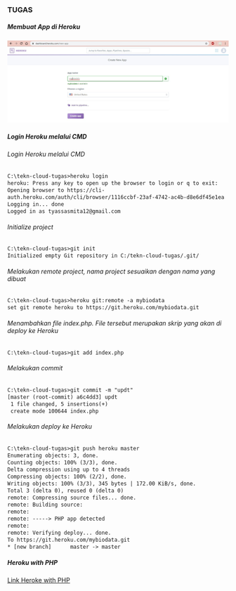 ### TUGAS
##### Membuat App di Heroku
![](https://github.com/Tyassasmita/tekn-cloud-computing/blob/master/minggu-03/t1.jpg)
##### Login Heroku melalui CMD
###### Login Heroku melalui CMD
```
C:\tekn-cloud-tugas>heroku login
heroku: Press any key to open up the browser to login or q to exit:
Opening browser to https://cli-auth.heroku.com/auth/cli/browser/1116ccbf-23af-4742-ac4b-d8e6df45e1ea
Logging in... done
Logged in as tyassasmita12@gmail.com
```
###### Initialize project
```
C:\tekn-cloud-tugas>git init
Initialized empty Git repository in C:/tekn-cloud-tugas/.git/
```
###### Melakukan remote project, nama project sesuaikan dengan nama yang dibuat
```
C:\tekn-cloud-tugas>heroku git:remote -a mybiodata
set git remote heroku to https://git.heroku.com/mybiodata.git
```
###### Menambahkan  file index.php. File tersebut merupakan skrip yang akan di deploy ke Heroku
```
C:\tekn-cloud-tugas>git add index.php
```
###### Melakukan commit
```
C:\tekn-cloud-tugas>git commit -m "updt"
[master (root-commit) a6c4dd3] updt
 1 file changed, 5 insertions(+)
 create mode 100644 index.php
 ```
 ###### Melakukan deploy ke Heroku
 ```
 C:\tekn-cloud-tugas>git push heroku master
Enumerating objects: 3, done.
Counting objects: 100% (3/3), done.
Delta compression using up to 4 threads
Compressing objects: 100% (2/2), done.
Writing objects: 100% (3/3), 345 bytes | 172.00 KiB/s, done.
Total 3 (delta 0), reused 0 (delta 0)
remote: Compressing source files... done.
remote: Building source:
remote:
remote: -----> PHP app detected
remote:
remote: Verifying deploy... done.
To https://git.heroku.com/mybiodata.git
 * [new branch]      master -> master
 ```
 ##### Heroku with PHP
 [Link Heroke with PHP](https://mybiodata.herokuapp.com/)
